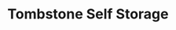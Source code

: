 ---
title: "Tombstone Self Storage"
url: /tombstone/tombstone-self-storage/
shop: storage rental
---